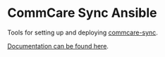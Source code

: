 # CommCare Sync Ansible

Tools for setting up and deploying [commcare-sync](https://github.com/dimagi/commcare-sync).

[Documentation can be found here](https://commcare-sync-ansible.readthedocs.io/).
